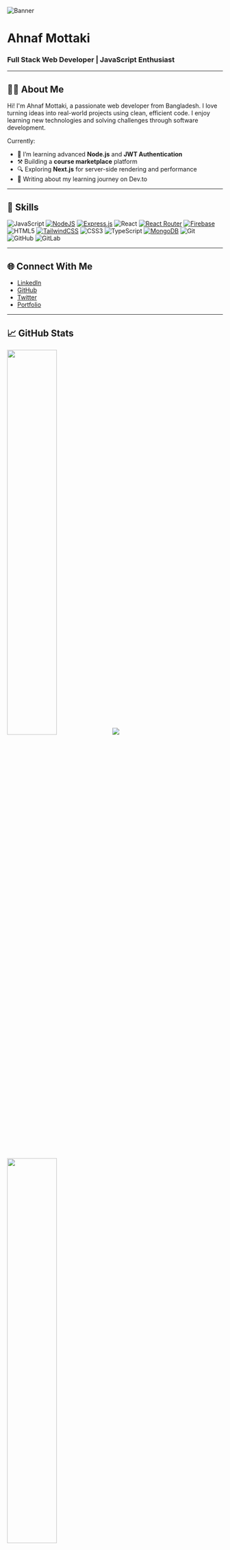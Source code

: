 ![Banner](https://your-image-link.com/banner.png)

# Ahnaf Mottaki
### Full Stack Web Developer | JavaScript Enthusiast

---

## 🧑‍💻 About Me

Hi! I'm Ahnaf Mottaki, a passionate web developer from Bangladesh. I love turning ideas into real-world projects using clean, efficient code. I enjoy learning new technologies and solving challenges through software development.

Currently:
- 🌱 I’m learning advanced **Node.js** and **JWT Authentication**
- ⚒️ Building a **course marketplace** platform
- 🔍 Exploring **Next.js** for server-side rendering and performance
- 💬 Writing about my learning journey on Dev.to

---

## 🚀 Skills
![JavaScript](https://img.shields.io/badge/-JavaScript-black?style=flat-square&logo=javascript)
[![NodeJS](https://img.shields.io/badge/Node.js-6DA55F?logo=node.js&logoColor=white)](#)
[![Express.js](https://img.shields.io/badge/Express.js-%23404d59.svg?logo=express&logoColor=%2361DAFB)](#)
![React](https://img.shields.io/badge/-React-black?style=flat-square&logo=react)
[![React Router](https://img.shields.io/badge/React_Router-CA4245?logo=react-router&logoColor=white)](#)
[![Firebase](https://img.shields.io/badge/Firebase-039BE5?logo=Firebase&logoColor=white)](#)
![HTML5](https://img.shields.io/badge/-HTML5-E34F26?style=flat-square&logo=html5&logoColor=white)
[![TailwindCSS](https://img.shields.io/badge/Tailwind%20CSS-%2338B2AC.svg?logo=tailwind-css&logoColor=white)](#)
![CSS3](https://img.shields.io/badge/-CSS3-1572B6?style=flat-square&logo=css3)
![TypeScript](https://img.shields.io/badge/-TypeScript-007ACC?style=flat-square&logo=typescript)
[![MongoDB](https://img.shields.io/badge/MongoDB-%234ea94b.svg?logo=mongodb&logoColor=white)](#)
![Git](https://img.shields.io/badge/-Git-black?style=flat-square&logo=git)
![GitHub](https://img.shields.io/badge/-GitHub-181717?style=flat-square&logo=github)
![GitLab](https://img.shields.io/badge/-GitLab-FCA121?style=flat-square&logo=gitlab)



---

## 🌐 Connect With Me

- [LinkedIn](https://www.linkedin.com/in/your-profile/)
- [GitHub](https://github.com/yourusername)
- [Twitter](https://twitter.com/yourhandle)
- [Portfolio](https://your-portfolio-link.com)

---

## 📈 GitHub Stats

<p align="left">
  <img width="48%" src="https://github-readme-stats.vercel.app/api?username=ahnafmuttaque&show_icons=true" />
  <img src="https://github-readme-streak-stats.herokuapp.com/?user=ahnafmuttaque&show_icons=true" />
</p>

<p align="left">
  <img width="48%" src="https://github-readme-stats.vercel.app/api/top-langs/?username=ahnafmuttaque&show_icons=true" />
</p>

